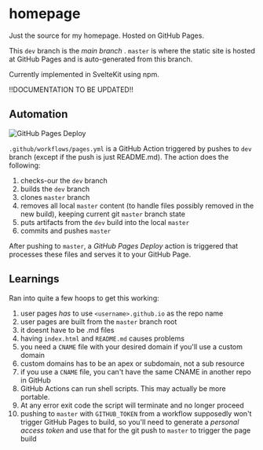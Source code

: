 # homepage

Just the source for my homepage. Hosted on GitHub Pages.

This `dev` branch is the _main branch_ . `master` is where the static site is hosted at GitHub Pages and is auto-generated from this branch.

Currently implemented in SvelteKit using npm.

!!DOCUMENTATION TO BE UPDATED!!

## Automation

![GitHub Pages Deploy](https://github.com/tehdarthvid/tehdarthvid.github.io/workflows/GitHub%20Pages%20Deploy/badge.svg)

`.github/workflows/pages.yml` is a GitHub Action triggered by pushes to `dev` branch (except if the push is just README.md). The action does the following:

1. checks-our the `dev` branch
1. builds the `dev` branch
1. clones `master` branch
1. removes all local `master` content (to handle files possibly removed in the new build), keeping current git `master` branch state
1. puts artifacts from the `dev` build into the local `master`
1. commits and pushes `master`

After pushing to `master`, a _GitHub Pages Deploy_ action is triggered that processes these files and serves it to your GitHub Page.

## Learnings

Ran into quite a few hoops to get this working:

1. user pages _has_ to use `<username>.github.io` as the repo name
1. user pages are built from the `master` branch root
1. it doesnt have to be .md files
1. having `index.html` and `README.md` causes problems
1. you need a `CNAME` file with your desired domain if you'll use a custom domain
1. custom domains has to be an apex or subdomain, not a sub resource
1. if you use a `CNAME` file, you can't have the same CNAME in another repo in GitHub
1. GitHub Actions can run shell scripts. This may actually be more portable.
1. At any error exit code the script will terminate and no longer proceed
1. pushing to `master` with `GITHUB_TOKEN` from a workflow supposedly won't trigger GitHub Pages to build, so you'll need to generate a _personal access token_ and use that for the git push to `master` to trigger the page build
